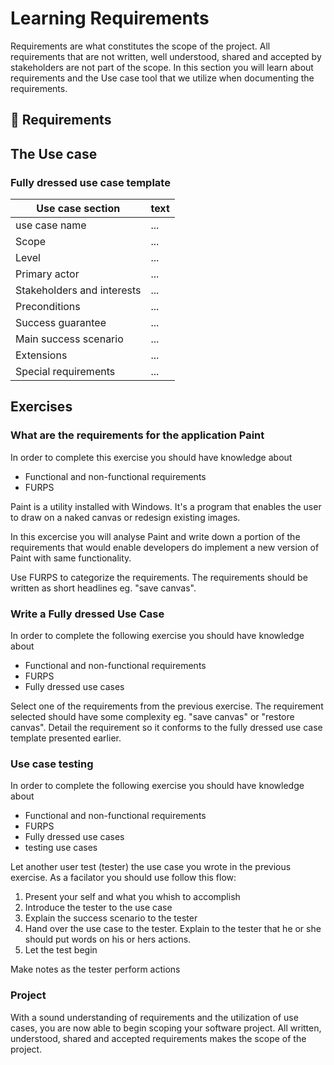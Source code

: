 # Learning Requirements
Requirements are what constitutes the scope of the project. All requirements that are not written, well understood, shared and accepted by stakeholders are not part of the scope. 
In this section you will learn about requirements and the Use case tool that we utilize when documenting the requirements.

## :book: Requirements


## The Use case

### Fully dressed use case template
| Use case section           | text|
| -------------------------- | --- |
| use case name              | ... |
| Scope                      | ... |
| Level                      | ... |
| Primary actor              | ... |
| Stakeholders and interests | ... |
| Preconditions              | ... |
| Success guarantee          | ... |
| Main success scenario      | ... |
| Extensions                 | ... |
| Special requirements       | ... |

## Exercises

### What are the requirements for the application Paint
In order to complete this exercise you should have knowledge about 
- Functional and non-functional requirements
- FURPS

Paint is a utility installed with Windows. It's a program that enables the user to draw on a naked canvas or redesign existing images.

In this excercise you will analyse Paint and write down a portion of the requirements that would enable developers do implement a new version of Paint with same functionality.

Use FURPS to categorize the requirements. The requirements should be written as short headlines eg. "save canvas".

### Write a Fully dressed Use Case
In order to complete the following exercise you should have knowledge about
- Functional and non-functional requirements
- FURPS
- Fully dressed use cases 

Select one of the requirements from the previous exercise. The requirement selected should have some complexity eg. "save canvas" or "restore canvas". Detail the requirement so it conforms to the fully dressed use case template presented earlier.

### Use case testing
In order to complete the following exercise you should have knowledge about
- Functional and non-functional requirements
- FURPS
- Fully dressed use cases
- testing use cases

Let another user test (tester) the use case you wrote in the previous exercise. As a facilator you should use follow this flow:
1. Present your self and what you whish to accomplish
2. Introduce the tester to the use case
3. Explain the success scenario to the tester
4. Hand over the use case to the tester. Explain to the tester that he or she should put words on his or hers actions.
5. Let the test begin

Make notes as the tester perform actions

### Project
With a sound understanding of requirements and the utilization of use cases, you are now able to begin scoping your software project.
All written, understood, shared and accepted requirements makes the scope of the project.
